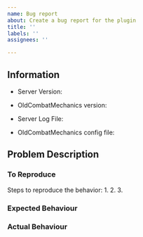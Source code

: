 ```yaml
---
name: Bug report
about: Create a bug report for the plugin
title: ''
labels: ''
assignees: ''

---
```


<!-- Before reporting, please try the latest test version from https://ci.rayzr.dev/job/OldCombatMechanics/ as often bugs have already been fixed there. ->

<!-- Please fill out all fields as applicable, providing as many details as possible -->

## Information
<!-- Version of the Server, e.g. Spigot 1.14.1 -->
* Server Version: 

<!-- Version of OldCombatMechanics, e.g. 1.7.2 or dev build #46 -->
<!-- Please don't say 'latest', that is meaningless when a version is released -->
* OldCombatMechanics version: 

<!-- Console log from the server, please upload this to e.g. pastebin and link the file here -->
* Server Log File: 

<!-- OldCombatMechanics config.yml, please upload this to e.g. pastebin and link the file here -->
* OldCombatMechanics config file: 

## Problem Description
<!-- A clear and concise description of what the bug is. -->

<!-- Please enter what you would do in order for the problem to occur --> 
### To Reproduce
Steps to reproduce the behavior:
1.
2.
3.

### Expected Behaviour

### Actual Behaviour
<!-- What instead happens when you perform the above steps? -->

<!-- You can add in more details here, e.g. screenshots or videos -->
